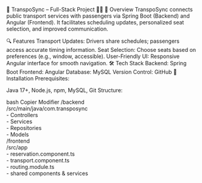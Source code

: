 
🚀 TranspoSync – Full-Stack Project 🚌📲
📘 Overview
TranspoSync connects public transport services with passengers via Spring Boot (Backend) and Angular (Frontend). It facilitates scheduling updates, personalized seat selection, and improved communication.

🔍 Features
Transport Updates: Drivers share schedules; passengers access accurate timing information.
Seat Selection: Choose seats based on preferences (e.g., window, accessible).
User-Friendly UI: Responsive Angular interface for smooth navigation.
🛠️ Tech Stack
Backend: Spring Boot
Frontend: Angular
Database: MySQL
Version Control: GitHub
📝 Installation
Prerequisites:

Java 17+, Node.js, npm, MySQL, Git
Structure:

bash
Copier
Modifier
/backend  
    /src/main/java/com.transposync  
        - Controllers  
        - Services  
        - Repositories  
        - Models  
/frontend  
    /src/app  
        - reservation.component.ts  
        - transport.component.ts  
        - routing.module.ts  
        - shared components & services  
